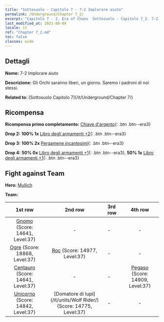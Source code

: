 ```yaml
---
title: "Sottosuolo - Capitolo 7 - 7-2 Implorare aiuto"
permalink: /Underground/Chapter 7_2/
excerpt: "Capitolo 7 - 2. Era of Chaos  Sottosuolo - Capitolo 7_2. 7-2 Implorare aiuto"
last_modified_at: 2021-08-04
locale: it
ref: "Chapter 7_2.md"
toc: false
classes: wide
---
```


## Dettagli

 **Nome:** 7-2 Implorare aiuto

 **Descrizione:** Gli Orchi saranno liberi, un giorno. Saremo i padroni di noi stessi.

 **Related to:** [Sottosuolo Capitolo 7](/it/Underground/Chapter 7/)

## Ricompensa

 **Ricompensa primo completamento:** [Chiave d'argento](/ItemsIT/con_693/){: .btn .btn--era3}

 **Drop 2:** **100% 1x** [Libro degli armamenti +2](/ItemsIT/mat_32/){: .btn .btn--era3}

 **Drop 3:** **100% 2x** [Pergamene incantesimi](/ItemsIT/con_694/){: .btn .btn--era3}

 **Drop 4:** **50% 0x** [Libro degli armamenti +1](/ItemsIT/mat_25/){: .btn .btn--era3}, **50% 1x** [Libro degli armamenti +1](/ItemsIT/mat_25/){: .btn .btn--era3}


## Fight against Team
 **Hero:** [Mullich](/it/heroes/Mullich/)

 **Team:**


  | 1st row | 2nd row | 3rd row | 4th row |
  |:----:|:----:|:----|:----:|
  | [Gnomo](/it/units/Dwarf/) (Score: 14641, Level:37)  | - | - | - |
  | [Ogre](/it/units/Ogre/) (Score: 18868, Level:37)  | [Roc](/it/units/Roc/) (Score: 14977, Level:37)  | - | - |
  | [Centauro](/it/units/Centaur/) (Score: 14641, Level:37)  | - | - | [Pegaso](/it/units/Pegasus/) (Score: 14909, Level:37)  |
  | [Unicorno](/it/units/Unicorn/) (Score: 14842, Level:37)  | [Domatore di lupi](/it/units/Wolf Rider/) (Score: 14775, Level:37)  | - | - |


